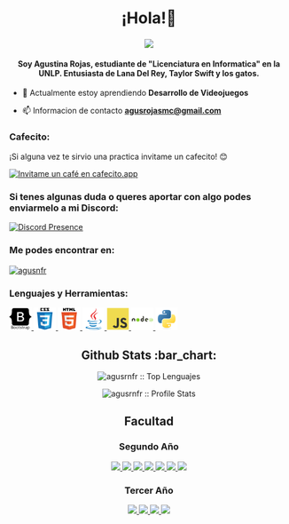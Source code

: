 <h1 align="center">¡Hola!👋</h1>
<p align="center">
  <img align="center" src="https://lh4.googleusercontent.com/eGOgebKEdmLC-c-w8mZ1haFzy_5SQn15Hxx6XIhhCeFicwrKDwXGKVHg-bQCWbnaKGRaqwfHILf7ni6sV4YHwuyi9VEcvtn0p3jicqPZbvFZqtlJq4ZmzTj1UXkD5II54WcgevGe"/>
</p>
<h4 align="center">Soy Agustina Rojas, estudiante de "Licenciatura en Informatica" en la UNLP. Entusiasta de Lana Del Rey, Taylor Swift y los gatos. </h4>

- 🌱 Actualmente estoy aprendiendo **Desarrollo de Videojuegos**

- 📫 Informacion de contacto **agusrojasmc@gmail.com**

<h3>Cafecito:</h3>
  <p> ¡Si alguna vez te sirvio una practica invitame un cafecito! 😊</p>
<a href='https://cafecito.app/agusnfr' rel='noopener' target='_blank'><img srcset='https://cdn.cafecito.app/imgs/buttons/button_5.png 1x, https://cdn.cafecito.app/imgs/buttons/button_5_2x.png 2x, https://cdn.cafecito.app/imgs/buttons/button_5_3.75x.png 3.75x' src='https://cdn.cafecito.app/imgs/buttons/button_5.png' alt='Invitame un café en cafecito.app' /></a>

<h3>Si tenes algunas duda o queres aportar con algo podes enviarmelo a mi Discord:</h3>

[![Discord Presence](https://lanyard.cnrad.dev/api/261987860327038976?theme=dark&hideDiscrim=true&animated=true)](https://discord.com/users/261987860327038976)

  </div>

<h3>Me podes encontrar en:</h3>
<p align="left">
<a href="https://instagram.com/agusnfr" target="blank"><img align="center" src="https://raw.githubusercontent.com/rahuldkjain/github-profile-readme-generator/master/src/images/icons/Social/instagram.svg" alt="agusnfr" height="30" width="40" /></a>
</p>

<h3 align="left">Lenguajes y Herramientas:</h3>
<p align="left"> <a href="https://getbootstrap.com" target="_blank" rel="noreferrer"> <img src="https://raw.githubusercontent.com/devicons/devicon/master/icons/bootstrap/bootstrap-plain-wordmark.svg" alt="bootstrap" width="40" height="40"/> </a> <a href="https://www.w3schools.com/css/" target="_blank" rel="noreferrer"> <img src="https://raw.githubusercontent.com/devicons/devicon/master/icons/css3/css3-original-wordmark.svg" alt="css3" width="40" height="40"/> </a> <a href="https://www.w3.org/html/" target="_blank" rel="noreferrer"> <img src="https://raw.githubusercontent.com/devicons/devicon/master/icons/html5/html5-original-wordmark.svg" alt="html5" width="40" height="40"/> </a> <a href="https://www.java.com" target="_blank" rel="noreferrer"> <img src="https://raw.githubusercontent.com/devicons/devicon/master/icons/java/java-original.svg" alt="java" width="40" height="40"/> </a> <a href="https://developer.mozilla.org/en-US/docs/Web/JavaScript" target="_blank" rel="noreferrer"> <img src="https://raw.githubusercontent.com/devicons/devicon/master/icons/javascript/javascript-original.svg" alt="javascript" width="40" height="40"/> </a> <a href="https://nodejs.org" target="_blank" rel="noreferrer"> <img src="https://raw.githubusercontent.com/devicons/devicon/master/icons/nodejs/nodejs-original-wordmark.svg" alt="nodejs" width="40" height="40"/> </a> <a href="https://www.python.org" target="_blank" rel="noreferrer"> <img src="https://raw.githubusercontent.com/devicons/devicon/master/icons/python/python-original.svg" alt="python" width="40" height="40"/> </a> </p>

<h2 align="center">Github Stats :bar_chart:</h2>

<p align="center" height="100px" ><img src="https://github-readme-stats.vercel.app/api/top-langs/?username=agusrnfr&langs_count=10&theme=dark&layout=compact" alt="agusrnfr :: Top Lenguajes" /></p>

<p align="center" height="100px" ><img src="https://github-readme-stats.vercel.app/api?username=agusrnfr&show_icons=true&theme=dark" alt="agusrnfr :: Profile Stats" /></p>

<h2 align="center">Facultad</h2>

<div align="center">
    <h3>Segundo Año</h3>
    <a href="https://github.com/agusrnfr/AyED">
      <img height="100px" src="https://github-readme-stats.vercel.app/api/pin/?username=agusrnfr&repo=AyED&theme=dark" />
    </a>  
    <a href="https://github.com/agusrnfr/FOD">
      <img height="100px" src="https://github-readme-stats.vercel.app/api/pin/?username=agusrnfr&repo=FOD&theme=dark" />
    </a>  
    <a href="https://github.com/agusrnfr/JavaScript">
      <img height="100px" src="https://github-readme-stats.vercel.app/api/pin/?username=agusrnfr&repo=JavaScript&theme=dark" />
    </a>  
    <a href="https://github.com/agusrnfr/ING-1">
      <img height="100px" src="https://github-readme-stats.vercel.app/api/pin/?username=agusrnfr&repo=ING-1&theme=dark" />
    </a>
    <a href="https://github.com/agusrnfr/OO1">
      <img height="100px" src="https://github-readme-stats.vercel.app/api/pin/?username=agusrnfr&repo=OO1&theme=dark" />
    </a>
    <a href="https://github.com/agusrnfr/DBD">
      <img height="100px" src="https://github-readme-stats.vercel.app/api/pin/?username=agusrnfr&repo=DBD&theme=dark" />
    </a>
    <a href="https://github.com/agusrnfr/ISO">
      <img height="100px" src="https://github-readme-stats.vercel.app/api/pin/?username=agusrnfr&repo=ISO&theme=dark" />
    </a>
    <h3>Tercer Año</h3>
      <a href="https://github.com/agusrnfr/MATE-3">
        <img height="100px" src="https://github-readme-stats.vercel.app/api/pin/?username=agusrnfr&repo=MATE-3&theme=dark" />
      </a>
      <a href="https://github.com/agusrnfr/CPLP">
        <img height="100px" src="https://github-readme-stats.vercel.app/api/pin/?username=agusrnfr&repo=CPLP&theme=dark" />
      </a>
      <a href="https://github.com/agusrnfr/OO2">
        <img height="100px" src="https://github-readme-stats.vercel.app/api/pin/?username=agusrnfr&repo=OO2&theme=dark" />
      </a>
        <a href="https://github.com/agusrnfr/ING-2">
        <img height="100px" src="https://github-readme-stats.vercel.app/api/pin/?username=agusrnfr&repo=ING-2&theme=dark" />
      </a>
 </div>
